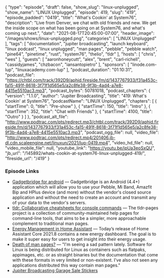 {
  "type": "episode",
  "draft": false,
  "show_slug": "linux-unplugged",
  "show_name": "LINUX Unplugged",
  "episode": 419,
  "slug": "419",
  "episode_padded": "0419",
  "title": "What's Cookin' at System76",
  "description": "Live from Denver, we chat with old friends and new. We get the inside scope on what has been going on at System76, and what's coming up next.",
  "date": "2021-08-17T20:45:00-07:00",
  "header_image": "/images/shows/linux-unplugged.png",
  "categories": [
    "LINUX Unplugged"
  ],
  "tags": [
    "documentation",
    "jupiter broadcasting",
    "launch keyboard",
    "linux podcast",
    "linux unplugged",
    "man pages",
    "pebble",
    "pebble watch",
    "pine64",
    "pinetime",
    "rust",
    "system76",
    "thelio",
    "tldr"
  ],
  "hosts": [
    "chris",
    "wes"
  ],
  "guests": [
    "aaronhoneycutt",
    "alex",
    "brent",
    "carl-richell",
    "cassidyjames",
    "chzbacon",
    "iansantopietro"
  ],
  "sponsors": [
    "linode.com-lup",
    "linuxacademy.com-lup"
  ],
  "podcast_duration": "01:10:31",
  "podcast_file": "https://chtbl.com/track/392D9/aphid.fireside.fm/d/1437767933/f31a453c-fa15-491f-8618-3f71f1d565e5/a2c8fe38-9f3b-4ad4-a7e8-4415e5510ac3.mp3",
  "podcast_bytes": 50781018,
  "podcast_chapters": {
    "version": "1.1.0",
    "author": "Jupiter Broadcasting",
    "title": "419: What's Cookin' at System76",
    "podcastName": "LINUX Unplugged",
    "chapters": [
      {
        "startTime": 0,
        "title": "Pre-show"
      },
      {
        "startTime": 150,
        "title": "Intro"
      },
      {
        "startTime": 352,
        "title": "Chat with Friends"
      },
      {
        "startTime": 4100,
        "title": "Outro"
      }
    ]
  },
  "podcast_alt_file": "http://www.podtrac.com/pts/redirect.mp3/chtbl.com/track/392D9/aphid.fireside.fm/d/1437767933/f31a453c-fa15-491f-8618-3f71f1d565e5/a2c8fe38-9f3b-4ad4-a7e8-4415e5510ac3.mp3",
  "podcast_ogg_file": null,
  "video_file": "http://www.podtrac.com/pts/redirect.mp4/201406.jb-dl.cdn.scaleengine.net/linuxun/2021/lup-0419.mp4",
  "video_hd_file": null,
  "video_mobile_file": null,
  "youtube_link": "https://youtu.be/ipUa3eoSxQU",
  "jb_url": "/145892/whats-cookin-at-system76-linux-unplugged-419/",
  "fireside_url": "/419"
}


### Episode Links

  * [Gadgetbridge for android](https://gadgetbridge.org/ "Gadgetbridge for android") — Gadgetbridge is an Android (4.4+) application which will allow you to use your Pebble, Mi Band, Amazfit Bip and HPlus device (and more) without the vendor's closed source application and without the need to create an account and transmit any of your data to the vendor's servers.
  * [tldr: Collaborative cheatsheets for console commands](https://github.com/tldr-pages/tldr "tldr: Collaborative cheatsheets for console commands") — The tldr-pages project is a collection of community-maintained help pages for command-line tools, that aims to be a simpler, more approachable complement to traditional man pages.
  * [Energy Management in Home Assistant](https://www.home-assistant.io/blog/2021/08/04/home-energy-management/ "Energy Management in Home Assistant") — Today’s release of Home Assistant Core 2021.8 contains a new energy dashboard. The goal is to make it super easy for users to get insight into their energy usage.
  * [Death of man pages?](https://www.reddit.com/r/linux/comments/p5zdzs/death_of_man_pages/ "Death of man pages?") — "I'm seeing a sad pattern lately. Software for Linux is being distributed for Linux as containers such as flatpaks, appimages, etc. or as straight binaries but the documentation that come with these formats in very limited or non-existent. I've also not seen any applications distributed this way contain man pages."
  * [Jupiter Broadcasting Garage Sale Stickers](https://www.jupitergarage.com/category/stickers "Jupiter Broadcasting Garage Sale Stickers")


